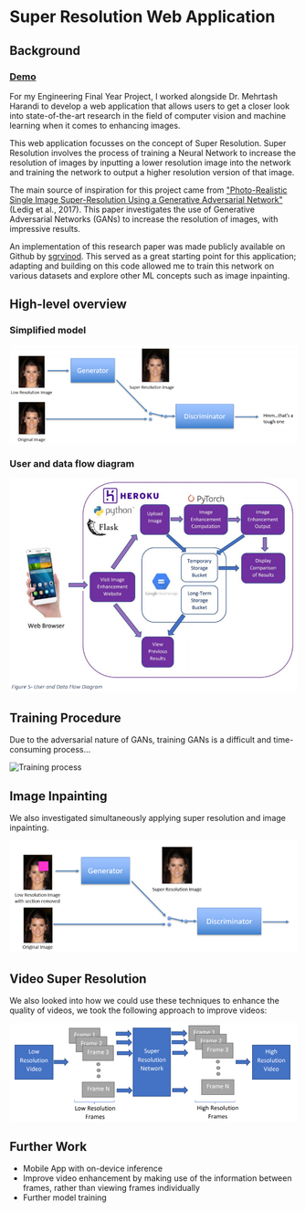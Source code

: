 # Super Resolution Web Application
## Background
### [Demo](http://super-res.herokuapp.com/)

For my Engineering Final Year Project, I worked alongside Dr. Mehrtash Harandi to develop a web application that allows users to get a closer look into state-of-the-art research in the field of computer vision and machine learning when it comes to enhancing images.

This web application focusses on the concept of Super Resolution. Super Resolution involves the process of training a Neural Network to increase the resolution of images by inputting a lower resolution image into the network and training the network to output a higher resolution version of that image.

The main source of inspiration for this project came from ["Photo-Realistic Single Image Super-Resolution Using a Generative Adversarial Network"](https://arxiv.org/pdf/1609.04802.pdf) (Ledig et al., 2017). This paper investigates the use of Generative Adversarial Networks (GANs) to increase the resolution of images, with impressive results.

An implementation of this research paper was made publicly available on Github by [sgrvinod](https://github.com/sgrvinod/a-PyTorch-Tutorial-to-Super-Resolution). This served as a great starting point for this application; adapting and building on this code allowed me to train this network on various datasets and explore other ML concepts such as image inpainting.

## High-level overview
### Simplified model

![Simplified model](/assets/GAN_training.png?raw=true "Title")

### User and data flow diagram

![User and data flow diagram](/assets/user_flow.png?raw=true "Title")

## Training Procedure
Due to the adversarial nature of GANs, training GANs is a difficult and time-consuming process...

![Training process](/assets/training_vid.gif?raw=true "Title")

## Image Inpainting
We also investigated simultaneously applying super resolution and image inpainting.

![Image inpainting](/assets/GAN_inpainting.png?raw=true "Title")


## Video Super Resolution
We also looked into how we could use these techniques to enhance the quality of videos, we took the following approach to improve videos:

![Video super resolution](/assets/video_super_res.png?raw=true "Title")

## Further Work
- Mobile App with on-device inference
- Improve video enhancement by making use of the information between frames, rather than viewing frames individually
- Further model training